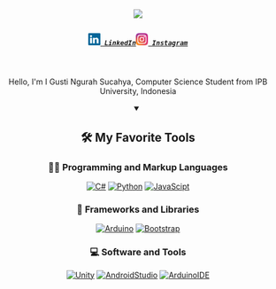 <h1 align="center">
  <a href="https://git.io/typing-svg">
    <img src="https://readme-typing-svg.herokuapp.com/?lines=Hello,+I'm+Sucahya+👋;Nice+to+meet+you!&center=true&size=30">
  </a>
</h1>

<h5 align="center">
  <code><a href="https://www.linkedin.com/in//" title="LinkedIn Profile"><img width="22" src="images/linkedin.svg"> LinkedIn</a></code><code><a href="https://www.instagram.com/ngurah_sucahya/" title="Instagram Profile"><img width="22" src="images/instagram.svg"> Instagram</a></code>
</h5>

<br>

<p align="center">
  Hello, I'm I Gusti Ngurah Sucahya, Computer Science Student from IPB University, Indonesia
</p>

<details open align="center"> 
  <summary><h2>🛠️ My Favorite Tools</h2></summary>
 
  <h3>👨‍💻 Programming and Markup Languages</h3>
  <p>
  	<a href="#"><img alt="C#" src="https://img.shields.io/badge/C%23-239120?style=for-the-badge&logo=c-sharp&logoColor=white"></a>
    <a href="#"><img alt="Python" src="https://img.shields.io/badge/Python-3776AB?style=for-the-badge&logo=python&logoColor=white"></a>
    <a href="#"><img alt="JavaScipt" src="https://img.shields.io/badge/JavaScript-F7DF1E?style=for-the-badge&logo=javascript&logoColor=black"></a>
  </p>
  
  <h3>🧰 Frameworks and Libraries</h3>
  <p>
    <a href="#"><img alt="Arduino" src="https://img.shields.io/badge/Arduino-00979D?style=for-the-badge&logo=Arduino&logoColor=white"></a>
    <a href="#"><img alt="Bootstrap" src="https://img.shields.io/badge/Bootstrap-563D7C?style=for-the-badge&logo=bootstrap&logoColor=white"></a>
  </p>
  
  <h3>💻 Software and Tools</h3>
  <p>
    <a href="#"><img alt="Unity" src="https://img.shields.io/badge/Unity-100000?style=for-the-badge&logo=unity&logoColor=white"></a>
    <a href="#"><img alt="AndroidStudio" src="https://img.shields.io/badge/Android_Studio-3DDC84?style=for-the-badge&logo=android-studio&logoColor=white"></a>
    <a href="#"><img alt="ArduinoIDE" src="https://img.shields.io/badge/Arduino_IDE-00979D?style=for-the-badge&logo=arduino&logoColor=white"></a>
  </p>
</details>

<!-- - 👋 Hi, I’m Ngurah Sucahya -->
<!-- - 👀 I’m interested in ...
- 🌱 I’m currently learning ...
- 💞️ I’m looking to collaborate on ...
- 📫 How to reach me ... -->

<!---
ngurahsucahya/ngurahsucahya is a ✨ special ✨ repository because its `README.md` (this file) appears on your GitHub profile.
You can click the Preview link to take a look at your changes.
--->
 <!-- Some badges are from https://github.com/Ileriayo/markdown-badges -->
